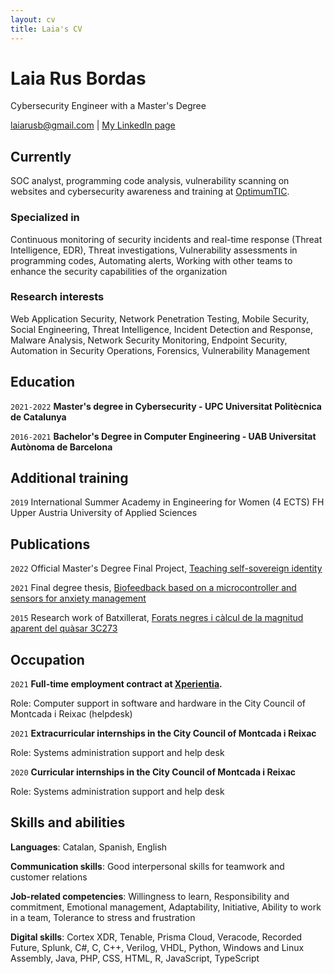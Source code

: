 ```yaml
---
layout: cv
title: Laia's CV
---
```

# Laia Rus Bordas
Cybersecurity Engineer with a Master's Degree

<div id="webaddress">
  <a href="laiarusb@gmail.com">laiarusb@gmail.com</a>
| <a href="https://www.linkedin.com/in/laia-rus-bordas-133652237/">My LinkedIn page</a>
</div>


## Currently

SOC analyst, programming code analysis, vulnerability scanning on websites and cybersecurity awareness and training at [OptimumTIC](https://www.optimumtic.com/).



### Specialized in

Continuous monitoring of security incidents and real-time response (Threat Intelligence, EDR), Threat investigations, Vulnerability assessments in programming codes, Automating alerts, Working with other teams to enhance the security capabilities of the organization

### Research interests

Web Application Security, Network Penetration Testing, Mobile Security, Social Engineering, Threat Intelligence, Incident Detection and Response, Malware Analysis, Network Security Monitoring, Endpoint Security, Automation in Security Operations, Forensics, Vulnerability Management


## Education

`2021-2022`
__Master's degree in Cybersecurity - UPC Universitat Politècnica de Catalunya__

`2016-2021`
__Bachelor's Degree in Computer Engineering - UAB Universitat Autònoma de Barcelona__


## Additional training

`2019`
International Summer Academy in Engineering for Women (4 ECTS) FH Upper Austria University of Applied Sciences


## Publications

`2022`
Official Master's Degree Final Project, [Teaching self-sovereign identity](https://upcommons.upc.edu/handle/2117/380522)

`2021`
Final degree thesis, [Biofeedback based on a microcontroller and sensors for anxiety management](https://ddd.uab.cat/pub/tfg/2021/tfg_393637/EN_-_Laia_Rus_Bordas_-_Informe_Final.pdf)

`2015`
Research work of Batxillerat, [Forats negres i càlcul de la magnitud aparent del quàsar 3C273](https://es.scribd.com/doc/297998683/FN-i-QSO3C273)


## Occupation

`2021`
__Full-time employment contract at [Xperientia](https://xperientia.es/).__ 

Role: Computer support in software and hardware in the City Council of Montcada i Reixac (helpdesk)


`2021`
__Extracurricular internships in the City Council of Montcada i Reixac__

Role: Systems administration support and help desk

`2020`
__Curricular internships in the City Council of Montcada i Reixac__

Role: Systems administration support and help desk

## Skills and abilities

__Languages__: Catalan, Spanish, English

__Communication skills__: Good interpersonal skills for teamwork and customer relations

__Job-related competencies__: Willingness to learn, Responsibility and commitment, Emotional management, Adaptability, Initiative, Ability to work in a team, Tolerance to stress and frustration

__Digital skills__: Cortex XDR, Tenable, Prisma Cloud, Veracode, Recorded Future, Splunk, C#, C, C++, Verilog, VHDL, Python, Windows and Linux Assembly, Java, PHP, CSS, HTML, R, JavaScript, TypeScript




